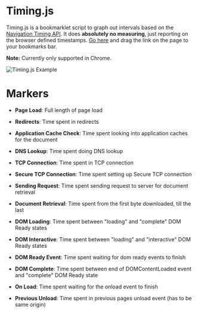 Timing.js
=========
  
  
Timing.js is a bookmarklet script to graph out intervals based on the
[Navigation Timing API](http://www.w3.org/TR/2011/CR-navigation-timing-20110315/).
It does **absolutely no measuring**, just reporting on the browser defined timestamps.
[Go here](http://www.codenothing.com/archives/2011/timingjs/) and drag the link on the
page to your bookmarks bar.  
  
  
  
**Note:** Currently only supported in Chrome.
  
  
![Timing.js Example](http://www.codenothing.com/demos/2011/timing.js/timing.png "Timing.js Example")


Markers
=======

- **Page Load**: Full length of page load

- **Redirects**: Time spent in redirects

- **Application Cache Check**: Time spent looking into application caches for the document

- **DNS Lookup**: Time spent doing DNS lookup

- **TCP Connection**: Time spent in TCP connection

- **Secure TCP Connection**: Time spent setting up Secure TCP connection

- **Sending Request**: Time spent sending request to server for document retrieval

- **Document Retrieval**: Time spent from the first byte downloaded, till the last

- **DOM Loading**: Time spent between "loading" and "complete" DOM Ready states

- **DOM Interactive**: Time spent between "loading" and "interactive" DOM Ready states

- **DOM Ready Event**: Time spent waiting for dom ready events to finish

- **DOM Complete**: Time spent between end of DOMContentLoaded event and "complete" DOM Ready state

- **On Load**: Time spent waiting for the onload event to finish

- **Previous Unload**: Time spent in previous pages unload event (has to be same origin)
